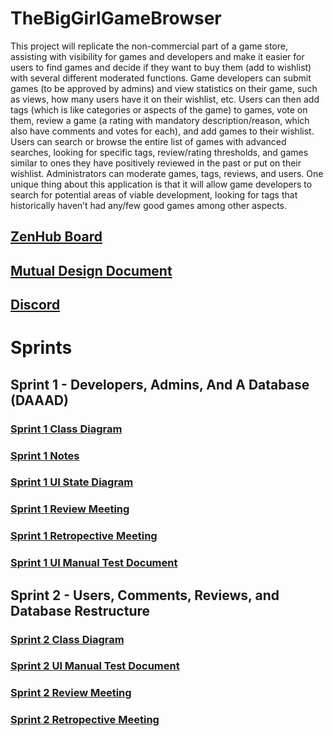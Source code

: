 # TheBigGirlGameBrowser
This project will replicate the non-commercial part of a game store, assisting with visibility for games and developers and make it easier for users to find games and decide if they want to buy them (add to wishlist) with several different moderated functions. Game developers can submit games (to be approved by admins) and view statistics on their game, such as views, how many users have it on their wishlist, etc. Users can then add tags (which is like categories or aspects of the game) to games, vote on them, review a game (a rating with mandatory description/reason, which also have comments and votes for each), and add games to their wishlist. Users can search or browse the entire list of games with advanced searches, looking for specific tags, review/rating thresholds, and games similar to ones they have positively reviewed in the past or put on their wishlist.  Administrators can moderate games, tags, reviews, and users. One unique thing about this application is that it will allow game developers to search for potential areas of viable development, looking for tags that historically haven’t had any/few good games among other aspects.
 
## [ZenHub Board](https://app.zenhub.com/workspaces/softwareengineering-5e5ff3fe15a3c76536b185f6/board?repos=244972931)

## [Mutual Design Document](https://docs.google.com/document/d/1X9VWWmyJ3o-tEwkzBXuTQTLDCLkNZ0nBk00bhe71vaU/edit?usp=sharing)

## [Discord](https://discord.gg/QwWkjS2)

# Sprints
## Sprint 1 - Developers, Admins, And A Database (DAAAD)
### [Sprint 1 Class Diagram](https://drive.google.com/file/d/1WbfxSb3m6w8zfWdiadFw75o8nKdFNza9/view?usp=sharing)
### [Sprint 1 Notes](https://docs.google.com/document/d/1dgWSw5ewKc94H5q6vRfAhVsXABWnshG3-aD9EJMxDLw/edit?usp=sharing)
### [Sprint 1 UI State Diagram](https://drive.google.com/file/d/10_Qpb4h6OAhN6eot-mFdDGy2r9vl11FU/view?usp=sharing)
### [Sprint 1 Review Meeting](https://docs.google.com/document/d/1QaHlBhAwRNtEHjLgm5LlowZOA44IrR4lHfpMtFJOC24/edit)
### [Sprint 1 Retropective Meeting](https://docs.google.com/document/d/17tCz9LbWjbAny0sOZq_eoXIrNWIxyM8mToswUtqeAj8/edit?usp=sharing)
### [Sprint 1 UI Manual Test Document](https://docs.google.com/document/d/1OAP_4UdqX79A6kCBPxl_k07YpVD3TvDmNo1CXhtpZVk/edit?usp=sharing)

## Sprint 2 - Users, Comments, Reviews, and Database Restructure
### [Sprint 2 Class Diagram](https://drive.google.com/file/d/1Bfamu5ryuSE5ZlLHwGXGp08tqSOzOHxB/view?usp=sharing)
### [Sprint 2 UI Manual Test Document](https://docs.google.com/document/d/12Ja5TIlJKZHh3wNfBdp1cQQ_J-IU38E-ZI18adSQVgo/edit?usp=sharing)
### [Sprint 2 Review Meeting](https://docs.google.com/document/d/1Yue37DsydqqFS4xosLzwpxTLuZUTRxX6fnWNfh4e8K8/edit)
### [Sprint 2 Retropective Meeting](https://docs.google.com/document/d/1zKwuW5BU58l-poTNOZLDbyyFOL2hpU-6ra_2l_Jzmt4/edit)
